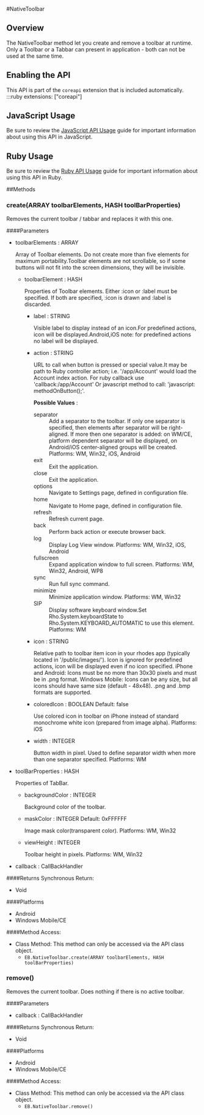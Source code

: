 #NativeToolbar


## Overview
The NativeToolbar method let you create and remove a toolbar at runtime. Only a Toolbar or a Tabbar can present in application - both can not be used at the same time.
## Enabling the API
This API is part of the `coreapi` extension that is included automatically.
    :::ruby
    extensions: ["coreapi"]

## JavaScript Usage
Be sure to review the [JavaScript API Usage](/guide/api_js) guide for important information about using this API in JavaScript.

## Ruby Usage
Be sure to review the [Ruby API Usage](/guide/api_ruby) guide for important information about using this API in Ruby.



##Methods



### create(<span class="text-info">ARRAY</span> toolbarElements, <span class="text-info">HASH</span> toolBarProperties)
Removes the current toolbar / tabbar and replaces it with this one.

####Parameters
<ul><li>toolbarElements : <span class='text-info'>ARRAY</span><p>
Array of Toolbar elements. Do not create more than five elements for maximum portability.Toolbar elements are not scrollable, so if some buttons will not fit into the screen dimensions, they will be invisible. </p></li><ul><li>toolbarElement : <span class='text-info'>HASH</span><p>
Properties of Toolbar elements. Either :icon or :label must be specified. If both are specified, :icon is drawn and :label is discarded. </p></li><ul><li>label : <span class='text-info'>STRING</span><p>
Visible label to display instead of an icon.For predefined actions, icon will be displayed.Android,iOS note: for predefined actions no label will be displayed. </p></li><li>action : <span class='text-info'>STRING</span><p>
URL to call when button is pressed or special value.It may be path to Ruby controller action; i.e. '/app/Account' would load the Account index action. For ruby callback use 'callback:/app/Account' Or javascript method to call: 'javascript: methodOnButton();'. </p><p><strong>Possible Values</strong> :</p> <dl  ><dt>separator</dt><dd>
Add a separator to the toolbar. If only one separator is specified, then elements after separator will be right-aligned. If more then one separator is added: on WM/CE, platform dependent separator will be displayed, on Android/iOS center-aligned groups will be created. Platforms: 
WM, Win32, iOS, Android</dd><dt>exit</dt><dd>
Exit the application.</dd><dt>close</dt><dd>
Exit the application.</dd><dt>options</dt><dd>
Navigate to Settings page, defined in configuration file.</dd><dt>home</dt><dd>
Navigate to Home page, defined in configuration file.</dd><dt>refresh</dt><dd>
Refresh current page.</dd><dt>back</dt><dd>
Perform back action or execute browser back.</dd><dt>log</dt><dd>
Display Log View window. Platforms: 
WM, Win32, iOS, Android</dd><dt>fullscreen</dt><dd>
Expand application window to full screen. Platforms: 
WM, Win32, Android, WP8</dd><dt>sync</dt><dd>
Run full sync command.</dd><dt>minimize</dt><dd>
Minimize application window. Platforms: 
WM, Win32</dd><dt>SIP</dt><dd>
Display software keyboard window.Set Rho.System.keyboardState to Rho.System.KEYBOARD_AUTOMATIC to use this element. Platforms: 
WM</dd></dl></li><li>icon : <span class='text-info'>STRING</span><p>
Relative path to toolbar item icon in your rhodes app (typically located in '/public/images/'). Icon is ignored for predefined actions, icon will be displayed even if no icon specified. iPhone and Android: Icons must be no more than 30x30 pixels and must be in .png format. Windows Mobile: Icons can be any size, but all icons should have same size (default - 48x48). .png and .bmp formats are supported. </p></li><li>coloredIcon : <span class='text-info'>BOOLEAN</span><span class='label '> Default: false</span><p>
Use colored icon in toolbar on iPhone instead of standard monochrome white icon (prepared from image alpha). Platforms:
iOS </p></li><li>width : <span class='text-info'>INTEGER</span><p>
Button width in pixel. Used to define separator width when more than one separator specified. Platforms:
WM </p></li></ul></ul><li>toolBarProperties : <span class='text-info'>HASH</span><p>
Properties of TabBar. </p></li><ul><li>backgroundColor : <span class='text-info'>INTEGER</span><p>
Background color of the toolbar. </p></li><li>maskColor : <span class='text-info'>INTEGER</span><span class='label '> Default: 0xFFFFFF</span><p>
Image mask color(transparent color). Platforms:
WM, Win32 </p></li><li>viewHeight : <span class='text-info'>INTEGER</span><p>
Toolbar height in pixels. Platforms:
WM, Win32 </p></li></ul><li>callback : <span class='text-info'>CallBackHandler</span></li></ul>

####Returns
Synchronous Return:<ul><li>Void</li></ul>

####Platforms

* Android
* Windows Mobile/CE

####Method Access:
<ul><li><i class="icon-book"></i>Class Method: This method can only be accessed via the API class object. <ul><li><code>EB.NativeToolbar.create(<span class="text-info">ARRAY</span> toolbarElements, <span class="text-info">HASH</span> toolBarProperties)</code> </li></ul></li></ul>

### remove()
Removes the current toolbar. Does nothing if there is no active toolbar.

####Parameters
<ul><li>callback : <span class='text-info'>CallBackHandler</span></li></ul>

####Returns
Synchronous Return:<ul><li>Void</li></ul>

####Platforms

* Android
* Windows Mobile/CE

####Method Access:
<ul><li><i class="icon-book"></i>Class Method: This method can only be accessed via the API class object. <ul><li><code>EB.NativeToolbar.remove()</code> </li></ul></li></ul>